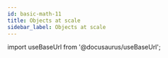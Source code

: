 ```yaml
---
id: basic-math-11
title: Objects at scale
sidebar_label: Objects at scale
---
```


import useBaseUrl from '@docusaurus/useBaseUrl';

